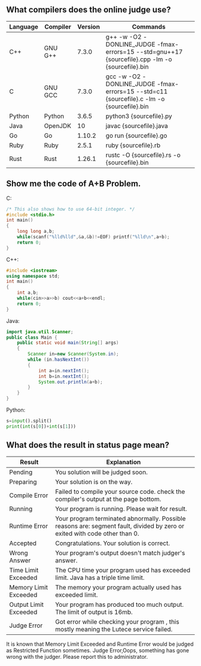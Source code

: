 ## What compilers does the online judge use?

|Language|Compiler|Version|Commands|
|-|-|-|-|
|C++|GNU G++|7.3.0|g++ -w -O2 -DONLINE_JUDGE -fmax-errors=15 --std=gnu++17 {sourcefile}.cpp -lm -o {sourcefile}.bin|
|C|GNU GCC|7.3.0|gcc -w -O2 -DONLINE_JUDGE -fmax-errors=15 --std=c11 {sourcefile}.c -lm -o {sourcefile}.bin|
|Python|Python|3.6.5|python3 {sourcefile}.py|
|Java|OpenJDK|10|javac {sourcefile}.java|
|Go|Go|1.10.2|go run {sourcefile}.go|
|Ruby|Ruby|2.5.1|ruby {sourcefile}.rb|
|Rust|Rust|1.26.1|rustc -O {sourcefile}.rs -o {sourcefile}.bin|

## Show me the code of A+B Problem.
C:
```c
/* This also shows how to use 64-bit integer. */
#include <stdio.h>
int main()
{
    long long a,b;
    while(scanf("%lld%lld",&a,&b)!=EOF) printf("%lld\n",a+b);
    return 0;
}
```
C++:
```c++
#include <iostream>
using namespace std;
int main()
{
    int a,b;
    while(cin>>a>>b) cout<<a+b<<endl;
    return 0;
}
```
Java:
```java
import java.util.Scanner;
public class Main {
    public static void main(String[] args)
    {
        Scanner in=new Scanner(System.in);
        while (in.hasNextInt())
        {
            int a=in.nextInt();
            int b=in.nextInt();
            System.out.println(a+b);
        }
    }
}
```
Python:
```python
s=input().split()
print(int(s[0])+int(s[1]))
```


## What does the result in status page mean?
|Result|Explanation|
|-|-|
|Pending|You solution will be judged soon.|
|Preparing|Your solution is on the way.|
|Compile Error|Failed to compile your source code. check the compiler's output at the page bottom.|
|Running|Your program is running. Please wait for result.|
|Runtime Error|Your program terminated abnormally. Possible reasons are: segment fault, divided by zero or exited with code other than 0.|
|Accepted|Congratulations. Your solution is correct.|
|Wrong Answer|Your program's output doesn't match judger's answer.|
|Time Limit Exceeded|   The CPU time your program used has exceeded limit. Java has a triple time limit.|
|Memory Limit Exceeded| The memory your program actually used has exceeded limit.|
|Output Limit Exceeded| Your program has produced too much output. The limit of output is 16mb.|
|Judge Error|Got error while checking your program , this mostly meaning the Lutece service failed.|

It is known that Memory Limit Exceeded and Runtime Error would be judged as Restricted Function sometimes.
Judge Error,Oops, something has gone wrong with the judger. Please report this to administrator.